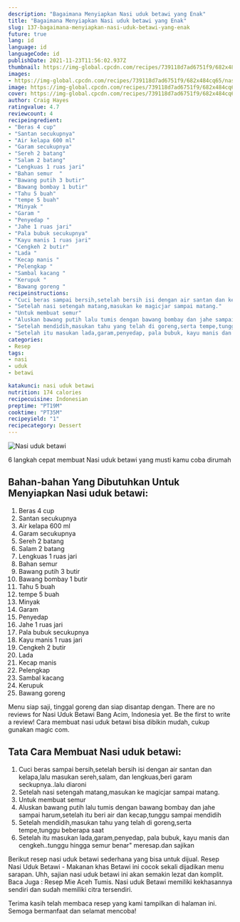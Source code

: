 ```yaml
---
description: "Bagaimana Menyiapkan Nasi uduk betawi yang Enak"
title: "Bagaimana Menyiapkan Nasi uduk betawi yang Enak"
slug: 137-bagaimana-menyiapkan-nasi-uduk-betawi-yang-enak
future: true
lang: id
language: id
languageCode: id
publishDate: 2021-11-23T11:56:02.937Z 
thumbnail: https://img-global.cpcdn.com/recipes/739118d7ad6751f9/682x484cq65/nasi-uduk-betawi-foto-resep-utama.png
images:
- https://img-global.cpcdn.com/recipes/739118d7ad6751f9/682x484cq65/nasi-uduk-betawi-foto-resep-utama.png
image: https://img-global.cpcdn.com/recipes/739118d7ad6751f9/682x484cq65/nasi-uduk-betawi-foto-resep-utama.png
cover: https://img-global.cpcdn.com/recipes/739118d7ad6751f9/682x484cq65/nasi-uduk-betawi-foto-resep-utama.png
author: Craig Hayes
ratingvalue: 4.7
reviewcount: 4
recipeingredient:
- "Beras 4 cup"
- "Santan secukupnya"
- "Air kelapa 600 ml"
- "Garam secukupnya"
- "Sereh 2 batang"
- "Salam 2 batang"
- "Lengkuas 1 ruas jari"
- "Bahan semur  "
- "Bawang putih 3 butir"
- "Bawang bombay 1 butir"
- "Tahu 5 buah"
- "tempe 5 buah"
- "Minyak "
- "Garam "
- "Penyedap "
- "Jahe 1 ruas jari"
- "Pala bubuk secukupnya"
- "Kayu manis 1 ruas jari"
- "Cengkeh 2 butir"
- "Lada "
- "Kecap manis "
- "Pelengkap "
- "Sambal kacang "
- "Kerupuk "
- "Bawang goreng "
recipeinstructions:
- "Cuci beras sampai bersih,setelah bersih isi dengan air santan dan kelapa,lalu masukan sereh,salam, dan lengkuas,beri garam seckupnya..lalu diaroni"
- "Setelah nasi setengah matang,masukan ke magicjar sampai matang."
- "Untuk membuat semur"
- "Aluskan bawang putih lalu tumis dengan bawang bombay dan jahe sampai harum,setelah itu beri air dan kecap,tunggu sampai mendidih"
- "Setelah mendidih,masukan tahu yang telah di goreng,serta tempe,tunggu beberapa saat"
- "Setelah itu masukan lada,garam,penyedap, pala bubuk, kayu manis dan cengkeh..tunggu hingga semur benar&#34; meresap.dan sajikan"
categories:
- Resep
tags:
- nasi
- uduk
- betawi

katakunci: nasi uduk betawi 
nutrition: 174 calories
recipecuisine: Indonesian
preptime: "PT19M"
cooktime: "PT35M"
recipeyield: "1"
recipecategory: Dessert
---
```



![Nasi uduk betawi](https://img-global.cpcdn.com/recipes/739118d7ad6751f9/682x484cq65/nasi-uduk-betawi-foto-resep-utama.png)

6 langkah cepat membuat  Nasi uduk betawi yang musti kamu coba dirumah

<!--inarticleads1-->

## Bahan-bahan Yang Dibutuhkan Untuk Menyiapkan Nasi uduk betawi:

1. Beras 4 cup
1. Santan secukupnya
1. Air kelapa 600 ml
1. Garam secukupnya
1. Sereh 2 batang
1. Salam 2 batang
1. Lengkuas 1 ruas jari
1. Bahan semur  
1. Bawang putih 3 butir
1. Bawang bombay 1 butir
1. Tahu 5 buah
1. tempe 5 buah
1. Minyak 
1. Garam 
1. Penyedap 
1. Jahe 1 ruas jari
1. Pala bubuk secukupnya
1. Kayu manis 1 ruas jari
1. Cengkeh 2 butir
1. Lada 
1. Kecap manis 
1. Pelengkap 
1. Sambal kacang 
1. Kerupuk 
1. Bawang goreng 

Menu siap saji, tinggal goreng dan siap disantap dengan. There are no reviews for Nasi Uduk Betawi Bang Acim, Indonesia yet. Be the first to write a review! Cara membuat nasi uduk betawi bisa dibikin mudah, cukup gunakan magic com. 

<!--inarticleads2-->

## Tata Cara Membuat Nasi uduk betawi:

1. Cuci beras sampai bersih,setelah bersih isi dengan air santan dan kelapa,lalu masukan sereh,salam, dan lengkuas,beri garam seckupnya..lalu diaroni
1. Setelah nasi setengah matang,masukan ke magicjar sampai matang.
1. Untuk membuat semur
1. Aluskan bawang putih lalu tumis dengan bawang bombay dan jahe sampai harum,setelah itu beri air dan kecap,tunggu sampai mendidih
1. Setelah mendidih,masukan tahu yang telah di goreng,serta tempe,tunggu beberapa saat
1. Setelah itu masukan lada,garam,penyedap, pala bubuk, kayu manis dan cengkeh..tunggu hingga semur benar&#34; meresap.dan sajikan


Berikut resep nasi uduk betawi sederhana yang bisa untuk dijual. Resep Nasi Uduk Betawi - Makanan khas Betawi ini cocok sekali dijadikan menu sarapan. Uhh, sajian nasi uduk betawi ini akan semakin lezat dan komplit. Baca Juga : Resep Mie Aceh Tumis. Nasi uduk Betawi memiliki kekhasannya sendiri dan sudah memiliki citra tersendiri. 

Terima kasih telah membaca resep yang kami tampilkan di halaman ini. Semoga bermanfaat dan selamat mencoba!
